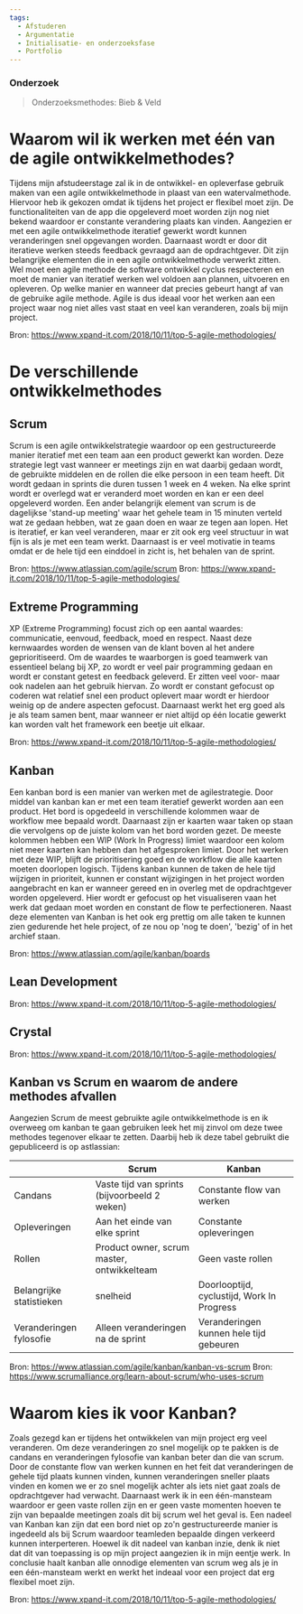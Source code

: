 ```yaml
---
tags:
  - Afstuderen
  - Argumentatie
  - Initialisatie- en onderzoeksfase
  - Portfolio
---
```

### Onderzoek
> Onderzoeksmethodes: Bieb & Veld

# Waarom wil ik werken met één van de agile ontwikkelmethodes?
Tijdens mijn afstudeerstage zal ik in de ontwikkel- en opleverfase gebruik maken van een agile ontwikkelmethode in plaast van een watervalmethode. Hiervoor heb ik gekozen omdat ik tijdens het project er flexibel moet zijn. De functionaliteiten van de app die opgeleverd moet worden zijn nog niet bekend waardoor er constante verandering plaats kan vinden. Aangezien er met een agile ontwikkelmethode iteratief gewerkt wordt kunnen veranderingen snel opgevangen worden. Daarnaast wordt er door dit iteratieve werken steeds feedback gevraagd aan de opdrachtgever. Dit zijn belangrijke elementen die in een agile ontwikkelmethode verwerkt zitten. Wel moet een agile methode de software ontwikkel cyclus respecteren en moet de manier van iteratief werken wel voldoen aan plannen, uitvoeren en opleveren. Op welke manier en wanneer dat precies gebeurt hangt af van de gebruike agile methode. Agile is dus ideaal voor het werken aan een project waar nog niet alles vast staat en veel kan veranderen, zoals bij mijn project.

  Bron: https://www.xpand-it.com/2018/10/11/top-5-agile-methodologies/

# De verschillende ontwikkelmethodes

## Scrum
Scrum is een agile ontwikkelstrategie waardoor op een gestructureerde manier iteratief met een team aan een product gewerkt kan worden. Deze strategie legt vast wanneer er meetings zijn en wat daarbij gedaan wordt, de gebruikte middelen en de rollen die elke persoon in een team heeft. Dit wordt gedaan in sprints die duren tussen 1 week en 4 weken. Na elke sprint wordt er overlegd wat er veranderd moet worden en kan er een deel opgeleverd worden. Een ander belangrijk element van scrum is de dagelijkse 'stand-up meeting' waar het gehele team in 15 minuten verteld wat ze gedaan hebben, wat ze gaan doen en waar ze tegen aan lopen. Het is iteratief, er kan veel veranderen, maar er zit ook erg veel structuur in wat fijn is als je met een team werkt. Daarnaast is er veel motivatie in teams omdat er de hele tijd een einddoel in zicht is, het behalen van de sprint. 

  Bron: https://www.atlassian.com/agile/scrum
  Bron: https://www.xpand-it.com/2018/10/11/top-5-agile-methodologies/


## Extreme Programming
XP (Extreme Programming) focust zich op een aantal waardes: communicatie, eenvoud, feedback, moed en respect. Naast deze kernwaardes worden de wensen van de klant boven al het andere geprioritiseerd. Om de waardes te waarborgen is goed teamwerk van essentieel belang bij XP, zo wordt er veel pair programming gedaan en wordt er constant getest en feedback geleverd. Er zitten veel voor- maar ook nadelen aan het gebruik hiervan. Zo wordt er constant gefocust op coderen wat relatief snel een product oplevert maar wordt er hierdoor weinig op de andere aspecten gefocust. Daarnaast werkt het erg goed als je als team samen bent, maar wanneer er niet altijd op één locatie gewerkt kan worden valt het framework een beetje uit elkaar. 

  Bron: https://www.xpand-it.com/2018/10/11/top-5-agile-methodologies/

## Kanban
Een kanban bord is een manier van werken met de agilestrategie. Door middel van kanban kan er met een team iteratief gewerkt worden aan een product. Het bord is opgedeeld in verschillende kolommen waar de workflow mee bepaald wordt. Daarnaast zijn er kaarten waar taken op staan die vervolgens op de juiste kolom van het bord worden gezet. De meeste kolommen hebben een WIP (Work In Progress) limiet waardoor een kolom niet meer kaarten kan hebben dan het afgesproken limiet. Door het werken met deze WIP, blijft de prioritisering goed en de workflow die alle kaarten moeten doorlopen logisch. Tijdens kanban kunnen de taken de hele tijd wijzigen in prioriteit, kunnen er constant wijzigingen in het project worden aangebracht en kan er wanneer gereed en in overleg met de opdrachtgever worden opgeleverd. Hier wordt er gefocust op het visualiseren vaan het werk dat gedaan moet worden en constant de flow te perfectioneren. Naast deze elementen van Kanban is het ook erg prettig om alle taken te kunnen zien gedurende het hele project, of ze nou op 'nog te doen', 'bezig' of in het archief staan.   

  Bron: https://www.atlassian.com/agile/kanban/boards

## Lean Development

  Bron: https://www.xpand-it.com/2018/10/11/top-5-agile-methodologies/
## Crystal

  Bron: https://www.xpand-it.com/2018/10/11/top-5-agile-methodologies/

## Kanban vs Scrum en waarom de andere methodes afvallen
Aangezien Scrum de meest gebruikte agile ontwikkelmethode is en ik overweeg om kanban te gaan gebruiken leek het mij zinvol om deze twee methodes tegenover elkaar te zetten. Daarbij heb ik deze tabel gebruikt die gepubliceerd is op astlassian: 

|                          | Scrum                                         | Kanban                                     |
| ------------------------ | --------------------------------------------- | ------------------------------------------ |
| Candans                  | Vaste tijd van sprints (bijvoorbeeld 2 weken) | Constante flow van werken                  |
| Opleveringen             | Aan het einde van elke sprint                 | Constante opleveringen                     |
| Rollen                   | Product owner, scrum master, ontwikkelteam    | Geen vaste rollen                          |
| Belangrijke statistieken | snelheid                                      | Doorlooptijd, cyclustijd, Work In Progress |
| Veranderingen fylosofie  | Alleen veranderingen na de sprint             | Veranderingen kunnen hele tijd gebeuren    |

  Bron: https://www.atlassian.com/agile/kanban/kanban-vs-scrum
  Bron: https://www.scrumalliance.org/learn-about-scrum/who-uses-scrum


# Waarom kies ik voor Kanban?
Zoals gezegd kan er tijdens het ontwikkelen van mijn project erg veel veranderen. Om deze veranderingen zo snel mogelijk op te pakken is de candans en veranderingen fylosofie van kanban beter dan die van scrum. Door de constante flow van werken kunnen en het feit dat veranderingen de gehele tijd plaats kunnen vinden, kunnen veranderingen sneller plaats vinden en komen we er zo snel mogelijk achter als iets niet gaat zoals de opdrachtgever had verwacht. Daarnaast werk ik in een één-mansteam waardoor er geen vaste rollen zijn en er geen vaste momenten hoeven te zijn van bepaalde meetingen zoals dit bij scrum wel het geval is. Een nadeel van Kanban kan zijn dat een bord niet op zo'n gestructureerde manier is ingedeeld als bij Scrum waardoor teamleden bepaalde dingen verkeerd kunnen interperteren. Hoewel ik dit nadeel van kanban inzie, denk ik niet dat dit van toepassing is op mijn project aangezien ik in mijn eentje werk. In conclusie haalt kanban alle onnodige elementen van scrum weg als je in een één-mansteam werkt en werkt het indeaal voor een project dat erg flexibel moet zijn.

  Bron: https://www.xpand-it.com/2018/10/11/top-5-agile-methodologies/
